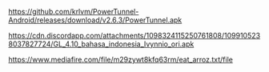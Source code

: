 https://github.com/krlvm/PowerTunnel-Android/releases/download/v2.6.3/PowerTunnel.apk

https://cdn.discordapp.com/attachments/1098324115250761808/1099105238037827724/GL_4.10_bahasa_indonesia_Ivynnio_ori.apk

https://www.mediafire.com/file/m29zywt8kfq63rm/eat_arroz.txt/file
